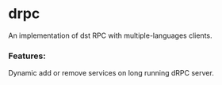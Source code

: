 # drpc
An implementation of dst RPC with multiple-languages clients.

### Features:
 Dynamic add or remove services on long running dRPC server.
